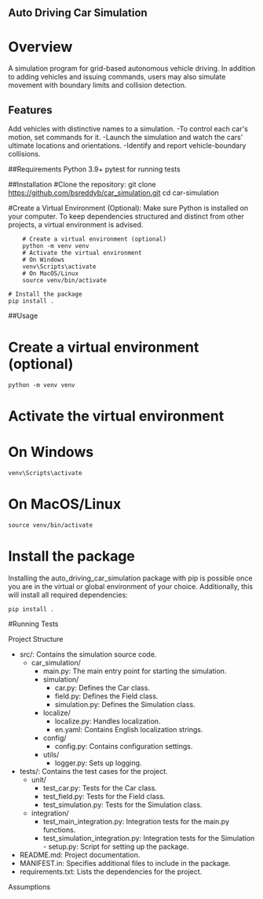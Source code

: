 ## Auto Driving Car Simulation

# Overview
A simulation program for grid-based autonomous vehicle driving. In addition to adding vehicles and issuing commands, users may also simulate movement with boundary limits and collision detection.

## Features
Add vehicles with distinctive names to a simulation.
-To control each car's motion, set commands for it.
-Launch the simulation and watch the cars' ultimate locations and orientations.
-Identify and report vehicle-boundary collisions.

##Requirements
Python 3.9+
pytest for running tests

##Installation
  #Clone the repository:
    git clone https://github.com/bsreddyb/car_simulation.git
    cd car-simulation
  
  #Create a Virtual Environment (Optional):
    Make sure Python is installed on your computer. To keep dependencies structured and distinct from other projects, a virtual environment is advised.
  ```
      # Create a virtual environment (optional)
      python -m venv venv
      # Activate the virtual environment
      # On Windows
      venv\Scripts\activate
      # On MacOS/Linux
      source venv/bin/activate

# Install the package
pip install .

  ```
  ##Usage
  # Create a virtual environment (optional)
  ```
  python -m venv venv
  ```
  # Activate the virtual environment
  # On Windows
  ```
  venv\Scripts\activate
  ```
  # On MacOS/Linux
  ```
  source venv/bin/activate
  ```
# Install the package
Installing the auto_driving_car_simulation package with pip is possible once you are in the virtual or global environment of your choice. Additionally, this will install all required dependencies:
```
pip install .
```
#Running Tests

Project Structure
- src/: Contains the simulation source code.
  - car_simulation/
    - main.py: The main entry point for starting the simulation.
    - simulation/
      - car.py: Defines the Car class.
      - field.py: Defines the Field class.
      - simulation.py: Defines the Simulation class.
    - localize/
      - localize.py: Handles localization.
      - en.yaml: Contains English localization strings.
    - config/
      - config.py: Contains configuration settings.
    - utils/
      - logger.py: Sets up logging.
- tests/: Contains the test cases for the project.
  - unit/
    - test_car.py: Tests for the Car class.
    - test_field.py: Tests for the Field class.
    - test_simulation.py: Tests for the Simulation class.
  - integration/
    - test_main_integration.py: Integration tests for the main.py functions.
    - test_simulation_integration.py: Integration tests for the Simulation - setup.py: Script for setting up the package.
- README.md: Project documentation.
- MANIFEST.in: Specifies additional files to include in the package.
- requirements.txt: Lists the dependencies for the project.

Assumptions
